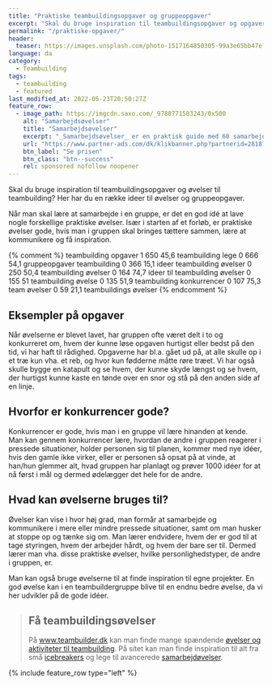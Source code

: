 ```yaml
---
title: "Praktiske teambuildingsopgaver og gruppeopgaver"
excerpt: "Skal du bruge inspiration til teambuildingsopgaver og opgaver til teambuilding? Her har du en række ideer til gruppeopgaver."
permalink: "/praktiske-opgaver/"
header:
  teaser: https://images.unsplash.com/photo-1517164850305-99a3e65bb47e?ixlib=rb-1.2.1&ixid=MnwxMjA3fDB8MHxwaG90by1wYWdlfHx8fGVufDB8fHx8&auto=format&fit=crop&h=300&w=400&q=10
language: da
category:
  - Teambuilding
tags:
  - teambuilding
  - featured
last_modified_at: 2022-05-23T20:50:27Z
feature_row:
  - image_path: https://imgcdn.saxo.com/_9788771583243/0x500
    alt: "Samarbejdsøvelser"
    title: "Samarbejdsøvelser"
    excerpt: "_Samarbejdsøvelser_ er en praktisk guide med 60 samarbejdsøvelser, der er fuldstændigt klar til at give sig i kast med. Med denne bog kan alle underviserer, lærere og pædagoger styrke deres elevers læring og fællesskab. En oplagt bog til folkeskolen, institutioner og ungdomsuddannelserne."
    url: "https://www.partner-ads.com/dk/klikbanner.php?partnerid=28187&bannerid=43264&htmlurl=https://www.saxo.com/dk/samarbejdsoevelser_nanna-paarupsoes-rask-andresen_haeftet_9788771583243"
    btn_label: "Se prisen"
    btn_class: "btn--success"
    rel: sponsored nofollow noopener
---
```


Skal du bruge inspiration til teambuildingsopgaver og øvelser til teambuilding? Her har du en række ideer til øvelser og gruppeopgaver.

Når man skal lære at samarbejde i en gruppe, er det en god idé at lave nogle forskellige praktiske øvelser. Især i starten af et forløb, er praktiske øvelser gode, hvis man i gruppen skal bringes tættere sammen, lære at kommunikere og få inspiration.

{% comment %}
teambuilding opgaver	1	650	45,6
teambuilding lege	0	666	54,1
gruppeopgaver teambuilding	0	366	15,1
ideer teambuilding øvelser	0	250	50,4
teambuilding øvelser	0	164	74,7
ideer til teambuilding øvelser	0	155	51
teambuilding øvelse	0	135	51,9
teambuilding konkurrencer	0	107	75,3
team øvelser	0	59	21,1
teambuildings øvelser
{% endcomment %}

## Eksempler på opgaver

Når øvelserne er blevet lavet, har gruppen ofte været delt i to og konkurreret om, hvem der kunne løse opgaven hurtigst eller bedst på den tid, vi har haft til rådighed. Opgaverne har bl.a. gået ud på, at alle skulle op i et træ kun vha. et reb, og hvor kun fødderne måtte røre træet. Vi har også skulle bygge en katapult og se hvem, der kunne skyde længst og se hvem, der hurtigst kunne kaste en tønde over en snor og stå på den anden side af en linje.

## Hvorfor er konkurrencer gode?

Konkurrencer er gode, hvis man i en gruppe vil lære hinanden at kende. Man kan gennem konkurrencer lære, hvordan de andre i gruppen reagerer i pressede situationer, holder personen sig til planen, kommer med nye idéer, hvis den gamle ikke virker, eller er personen så opsat på at vinde, at han/hun glemmer alt, hvad gruppen har planlagt og prøver 1000 idéer for at nå først i mål og dermed ødelægger det hele for de andre.

## Hvad kan øvelserne bruges til?

Øvelser kan vise i hvor høj grad, man formår at samarbejde og kommunikere i mere eller mindre pressede situationer, samt om man husker at stoppe op og tænke sig om. Man lærer endvidere, hvem der er god til at tage styringen, hvem der arbejder hårdt, og hvem der bare ser til. Dermed lærer man vha. disse praktiske øvelser, hvilke personlighedstyper, de andre i gruppen, er.

Man kan også bruge øvelserne til at finde inspiration til egne projekter. En god øvelse kan i en teambuildergruppe blive til en endnu bedre øvelse, da vi her udvikler på de gode idéer.

> ## Få teambuildingsøvelser
>
> På www.teambuilder.dk kan man finde mange spændende [øvelser og aktiviteter til teambuilding](/gratis-teambuilding-oevelser/). På sitet kan man finde inspiration til alt fra små [icebreakers](/icebreakers/) og lege til avancerede [samarbejdøvelser](/samarbejdsoevelser/).

{% include feature_row type="left" %}

